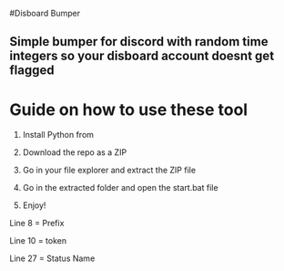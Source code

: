 #Disboard Bumper  
 
## Simple bumper for discord with random time integers so your disboard account doesnt get flagged  
  
# Guide on how to use these tool   
  
1. Install Python from  
   
2. Download the repo as a ZIP    
   
3. Go in your file explorer and extract the ZIP file
 
4. Go in the extracted folder and open the start.bat file

5. Enjoy!  
    
Line 8 = Prefix   
  
Line 10 = token   
  
Line 27 = Status Name    